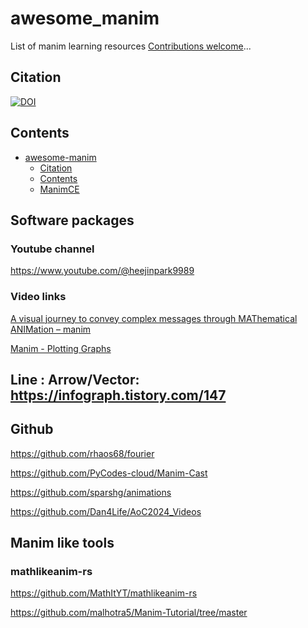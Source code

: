 # awesome_manim

List of manim learning resources [Contributions welcome](https://github.com/xie186/awesome_manim/blob/main/CONTRIBUTING.md)...

## Citation

[![DOI](https://zenodo.org/badge/DOI/10.5281/zenodo.1117762.svg)](https://doi.org/10.5281/zenodo.1117762)

## Contents

- [awesome-manim](#awesome_manim)
  - [Citation](#citation)
  - [Contents](#contents)
  - [ManimCE](#manimCE)



## Software packages

### Youtube channel 

https://www.youtube.com/@heejinpark9989

### Video links

[A visual journey to convey complex messages through MAThematical ANIMation – manim](https://www.youtube.com/watch?v=3ZqV3rhEf4Q)


[Manim - Plotting Graphs](https://www.youtube.com/watch?v=Ej3lbQObCKo)


## Line : Arrow/Vector: https://infograph.tistory.com/147


## Github 

https://github.com/rhaos68/fourier

https://github.com/PyCodes-cloud/Manim-Cast

https://github.com/sparshg/animations

https://github.com/Dan4Life/AoC2024_Videos




## Manim like tools 


### mathlikeanim-rs

https://github.com/MathItYT/mathlikeanim-rs


https://github.com/malhotra5/Manim-Tutorial/tree/master











